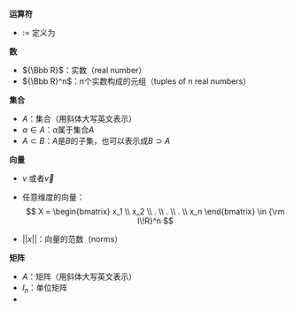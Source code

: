 **运算符**

* $:=$    定义为

**数**

- ${\Bbb R}$：实数（real number）
- ${\Bbb R}^n$：n个实数构成的元组（tuples of n real numbers）

**集合**

- $A$：集合（用斜体大写英文表示）
- $\alpha \in A$：$\alpha$属于集合$A$
- $A \subset B$：$A$是$B$的子集，也可以表示成$B \supset A$

**向量**

* $v$ 或者$\vec{v}$

* 任意维度的向量：
$$
X = 
  \begin{bmatrix}
  x_1 \\
  x_2 \\
  . \\
  . \\
  . \\
  x_n
  \end{bmatrix}
  \in 
  {\rm I\!R}^n
$$

* $||x||$：向量的范数（norms）

**矩阵**

* $A$：矩阵（用斜体大写英文表示）
* $I_n$：单位矩阵
* 

